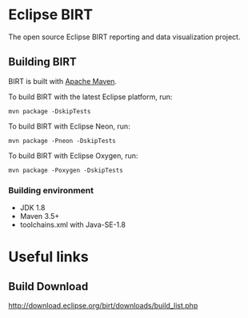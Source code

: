 # Eclipse BIRT
The open source Eclipse BIRT reporting and data visualization project. 

## Building BIRT
BIRT is built with [Apache Maven](http://maven.apache.org).

To build BIRT with the latest Eclipse platform, run:

    mvn package -DskipTests 
    
To build BIRT with Eclipse Neon, run:

    mvn package -Pneon -DskipTests

To build BIRT with Eclipse Oxygen, run:

    mvn package -Poxygen -DskipTests
    
### Building environment
* JDK 1.8
* Maven 3.5+
* toolchains.xml with Java-SE-1.8

# Useful links
## Build Download
http://download.eclipse.org/birt/downloads/build_list.php
